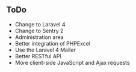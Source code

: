 ## ToDo

- Change to Laravel 4
- Change to Sentry 2
- Administration area
- Better integration of PHPExcel
- Use the Laravel 4 Mailer
- Better RESTful API
- More client-side JavaScript and Ajax requests
